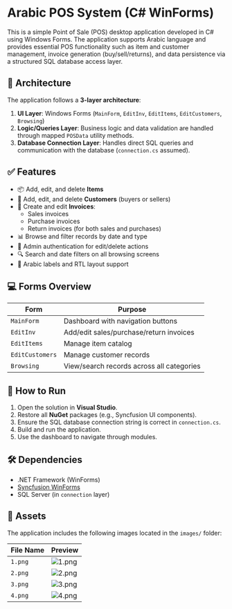# Arabic POS System (C# WinForms)

This is a simple Point of Sale (POS) desktop application developed in C# using Windows Forms. The application supports Arabic language and provides essential POS functionality such as item and customer management, invoice generation (buy/sell/returns), and data persistence via a structured SQL database access layer.

## 🧩 Architecture

The application follows a **3-layer architecture**:

1. **UI Layer**: Windows Forms (`MainForm`, `EditInv`, `EditItems`, `EditCustomers`, `Browsing`)
2. **Logic/Queries Layer**: Business logic and data validation are handled through mapped `POSData` utility methods.
3. **Database Connection Layer**: Handles direct SQL queries and communication with the database (`connection.cs` assumed).

## ✅ Features

- 📦 Add, edit, and delete **Items**
- 👤 Add, edit, and delete **Customers** (buyers or sellers)
- 🧾 Create and edit **Invoices**:
  - Sales invoices
  - Purchase invoices
  - Return invoices (for both sales and purchases)
- 📊 Browse and filter records by date and type
- 🔐 Admin authentication for edit/delete actions
- 🔍 Search and date filters on all browsing screens
- 🎯 Arabic labels and RTL layout support

## 💻 Forms Overview

| Form             | Purpose                                    |
|------------------|--------------------------------------------|
| `MainForm`       | Dashboard with navigation buttons          |
| `EditInv`        | Add/edit sales/purchase/return invoices    |
| `EditItems`      | Manage item catalog                        |
| `EditCustomers`  | Manage customer records                    |
| `Browsing`       | View/search records across all categories  |

## 🚀 How to Run

1. Open the solution in **Visual Studio**.
2. Restore all **NuGet** packages (e.g., Syncfusion UI components).
3. Ensure the SQL database connection string is correct in `connection.cs`.
4. Build and run the application.
5. Use the dashboard to navigate through modules.

## 🛠 Dependencies

- .NET Framework (WinForms)
- [Syncfusion WinForms](https://www.syncfusion.com/winforms-ui-controls)
- SQL Server (in `connection` layer)

## 📸 Assets

The application includes the following images located in the `images/` folder:

| File Name | Preview               |
|-----------|------------------------|
| `1.png`   | ![1.png](https://github.com/StevenTharwat/SGPOS/images/1.png) |
| `2.png`   | ![2.png](https://github.com/StevenTharwat/SGPOS/images/2.png) |
| `3.png`   | ![3.png](https://github.com/StevenTharwat/SGPOS/images/3.png) |
| `4.png`   | ![4.png](https://github.com/StevenTharwat/SGPOS/images/4.png) |


